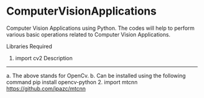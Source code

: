 # ComputerVisionApplications
Computer Vision Applications using Python.
The codes will help to perform various basic operations related to Computer Vision Applications.

Libraries Required
1. import cv2
Description
***********
a. The above stands for OpenCv. 
b. Can be installed using the following command
  pip install opencv-python
2. import mtcnn
https://github.com/ipazc/mtcnn




